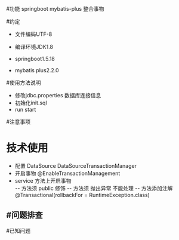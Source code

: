 #功能
springboot mybatis-plus 整合事物

#约定
- 文件编码UTF-8
- 编译环境JDK1.8

- springboot1.5.18
- mybatis plus2.2.0

#使用方法说明
- 修改jdbc.properties 数据库连接信息
- 初始化init.sql
- run start

#注意事项 


# 技术使用

- 配置 DataSource  DataSourceTransactionManager 
- 开启事物 @EnableTransactionManagement
- service 方法上开启事物  
    -- 方法须 public 修饰
    -- 方法须 抛出异常 不能处理
    -- 方法添加注解 @Transactional(rollbackFor = RuntimeException.class)

#问题排查
- 

#已知问题


